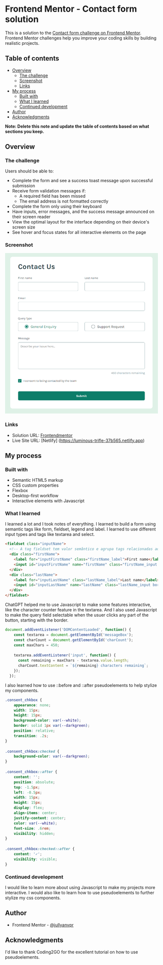 # Frontend Mentor - Contact form solution

This is a solution to the [Contact form challenge on Frontend Mentor](https://www.frontendmentor.io/challenges/contact-form--G-hYlqKJj). Frontend Mentor challenges help you improve your coding skills by building realistic projects. 

## Table of contents

- [Overview](#overview)
  - [The challenge](#the-challenge)
  - [Screenshot](#screenshot)
  - [Links](#links)
- [My process](#my-process)
  - [Built with](#built-with)
  - [What I learned](#what-i-learned)
  - [Continued development](#continued-development)
- [Author](#author)
- [Acknowledgments](#acknowledgments)

**Note: Delete this note and update the table of contents based on what sections you keep.**

## Overview

### The challenge

Users should be able to:

- Complete the form and see a success toast message upon successful submission
- Receive form validation messages if:
  - A required field has been missed
  - The email address is not formatted correctly
- Complete the form only using their keyboard
- Have inputs, error messages, and the success message announced on their screen reader
- View the optimal layout for the interface depending on their device's screen size
- See hover and focus states for all interactive elements on the page

### Screenshot

![screenshot](./design/screenshot.png)

### Links

- Solution URL: [Frontendmentor](https://www.frontendmentor.io/solutions/simple-contact-form-c2tE7TTJ0q)
- Live Site URL: [Netlify] (https://luminous-trifle-37b565.netlify.app)

## My process

### Built with

- Semantic HTML5 markup
- CSS custom properties
- Flexbox
- Desktop-first workflow
- Interactive elements with Javascript


### What I learned

I learned a lot and I took notes of everything. I learned to build a form using semantic tags like form, fieldset, legend and label. I learned to use different input types and tags like textarea and select.

```html
<fieldset class="inputName">
  <!-- A tag fieldset tem valor semântico e agrupa tags relacionadas ao mesmo grupo -->
  <div class="firstName">
    <label for="inputFirstName" class="firstName_label">First name</label>
    <input id="inputFirstName" name="firstName" class="firstName_input border_change" type="text" pattern="[A-Za-z09]{3,20}" required>
  </div>
  <div class="lastName">
    <label for="inputLastName" class="lastName_label">Last name</label>
    <input id="inputLastName" name="lastName" class="lastName_input border_change"  type="text" required>
  </div>
</fieldset>
```

ChatGPT helped me to use Javascript to make some features interactive, like the character counter feature in the textarea. And I also used Javascript to make the query field selectable when the usuer clicks any part of the button, starting with the border.

```javascript
document.addEventListener('DOMContentLoaded', function() {
    const textarea = document.getElementById('messageBox');
    const charCount = document.getElementById('charCount');
    const maxChars = 450;
  
    textarea.addEventListener('input', function() {
      const remaining = maxChars - textarea.value.length;
      charCount.textContent = `${remaining} characters remaining`;
    });
  });
```

I also learned how to use ::before and ::after pseudoelements to help stylize my components.


```css
.consent_chkbox {
    appearance: none;
    width: 15px;
    height: 15px;
    background-color: var(--white);
    border: solid 1px var(--darkgreen);
    position: relative;
    transition: .2s;
}

.consent_chkbox:checked {
    background-color: var(--darkgreen);
}

.consent_chkbox::after {
    content: '';
    position: absolute;
    top: -1.5px;
    left: -0.5px;
    width: 15px;
    height: 15px;
    display: flex;
    align-items: center;
    justify-content: center;
    color: var(--white);
    font-size: .6rem;
    visibility: hidden;
}

.consent_chkbox:checked::after {
    content: '✓';
    visibility: visible;
}
```


### Continued development

I would like to learn more about using Javascript to make my projects more interactive. I would also like to learn how to use pseudoelements to further stylize my css components.


## Author

- Frontend Mentor - [@jullyanvpr](https://www.frontendmentor.io/profile/jullyanvpr)


## Acknowledgments

I'd like to thank Coding2GO for the excellent tutorial on how to use pseudoelements.